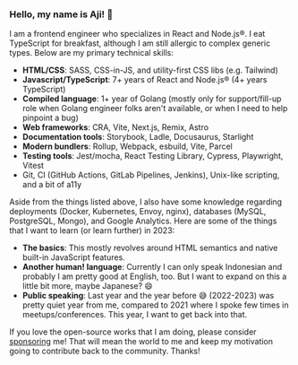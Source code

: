 ### Hello, my name is Aji! 👋

I am a frontend engineer who specializes in React and Node.js®. I eat TypeScript for breakfast, although I am still allergic to complex generic types. Below are my primary technical skills:

- **HTML/CSS**: SASS, CSS-in-JS, and utility-first CSS libs (e.g. Tailwind)
- **Javascript/TypeScript**: 7+ years of React and Node.js® (4+ years TypeScript)
- **Compiled language**: 1+ year of Golang (mostly only for support/fill-up role when Golang engineer folks aren't available, or when I need to help pinpoint a bug)
- **Web frameworks**: CRA, Vite, Next.js, Remix, Astro
- **Documentation tools**: Storybook, Ladle, Docusaurus, Starlight
- **Modern bundlers**: Rollup, Webpack, esbuild, Vite, Parcel
- **Testing tools**: Jest/mocha, React Testing Library, Cypress, Playwright, Vitest
- Git, CI (GitHub Actions, GitLab Pipelines, Jenkins), Unix-like scripting, and a bit of a11y

Aside from the things listed above, I also have some knowledge regarding deployments (Docker, Kubernetes, Envoy, nginx), databases (MySQL, PostgreSQL, Mongo), and Google Analytics. Here are some of the things that I want to learn (or learn further) in 2023:

- **The basics**: This mostly revolves around HTML semantics and native built-in JavaScript features.
- **Another human! language**: Currently I can only speak Indonesian and probably I am pretty good at English, too. But I want to expand on this a little bit more, maybe Japanese? 😄
- **Public speaking**: Last year and the year before 😅 (2022-2023) was pretty quiet year from me, compared to 2021 where I spoke few times in meetups/conferences. This year, I want to get back into that.

If you love the open-source works that I am doing, please consider [sponsoring](https://github.com/sponsors/imballinst) me! That will mean the world to me and keep my motivation going to contribute back to the community. Thanks!
